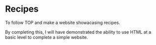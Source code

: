 # Recipes

To follow TOP and make a website showacasing recipes.

By completing this, I will have demonstrated the ability to use HTML at a 
basic level to complete a simple website. 